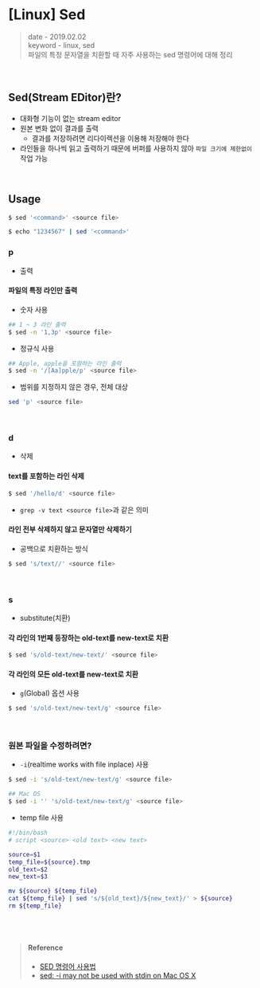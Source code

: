# [Linux] Sed
> date - 2019.02.02  
> keyword - linux, sed  
> 파일의 특정 문자열을 치환할 때 자주 사용하는 sed 명령어에 대해 정리  

<br>

## Sed(Stream EDitor)란?
* 대화형 기능이 없는 stream editor
* 원본 변화 없이 결과를 출력
  * 결과를 저장하려면 리다이렉션을 이용해 저장해야 한다
* 라인들을 하나씩 읽고 출력하기 때문에 버퍼를 사용하지 않아 `파일 크기에 제한없이` 작업 가능


<br>

## Usage
```sh
$ sed '<command>' <source file>

$ echo "1234567" | sed '<command>'
```

### p
* 출력

#### 파일의 특정 라인만 출력
* 숫자 사용
```sh
## 1 ~ 3 라인 출력
$ sed -n '1,3p' <source file>
```

* 정규식 사용
```sh
## Apple, apple을 포함하는 라인 출력
$ sed -n '/[Aa]pple/p' <source file>
```

* 범위를 지정하지 않은 경우, 전체 대상
```sh
sed 'p' <source file>
```


<br>

### d
* 삭제

#### text를 포함하는 라인 삭제
```sh
$ sed '/hello/d' <source file>
```
* `grep -v text <source file>`과 같은 의미

#### 라인 전부 삭제하지 않고 문자열만 삭제하기
* 공백으로 치환하는 방식
```sh
$ sed 's/text//' <source file>
```


<br>

### s
* substitute(치환)

#### 각 라인의 1번째 등장하는 old-text를 new-text로 치환
```sh
$ sed 's/old-text/new-text/' <source file>
```

#### 각 라인의 모든 old-text를 new-text로 치환
* `g`(Global) 옵션 사용
```sh
$ sed 's/old-text/new-text/g' <source file>
```


<br>

### 원본 파일을 수정하려면?
* `-i`(realtime works with file inplace) 사용
```sh
$ sed -i 's/old-text/new-text/g' <source file>

## Mac OS
$ sed -i '' 's/old-text/new-text/g' <source file>
```

* temp file 사용
```sh
#!/bin/bash
# script <source> <old text> <new text>

source=$1
temp_file=${source}.tmp
old_text=$2
new_text=$3

mv ${source} ${temp_file}
cat ${temp_file} | sed 's/${old_text}/${new_text}/' > ${source}
rm ${temp_file}
```


<br><br>

> #### Reference
> * [SED 명령어 사용법](http://stone.backrush.com/sunfaq/ljs007.html)
> * [sed: -i may not be used with stdin on Mac OS X](https://stackoverflow.com/questions/21242932/sed-i-may-not-be-used-with-stdin-on-mac-os-x)
